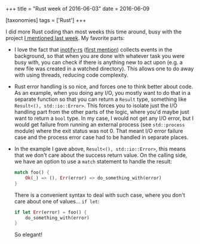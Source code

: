 +++
title = "Rust week of 2016-06-03"
date = 2016-06-09

[taxonomies]
tags = ['Rust']
+++

I did more Rust coding than most weeks this time around, busy with the
project [I mentioned last week]. My favorite parts:

- I love the fact that [inotify-rs] ([first mention]) collects events
  in the background, so that when you are done with whatever task you
  were busy with, you can check if there is anything new to act upon
  (e.g. a new file was created in a watched directory). This allows
  one to do away with using threads, reducing code complexity.
- Rust error handling is so nice, and forces one to think better about
  code. As an example, when you doing any I/O, you mostly want to do
  that in a separate function so that you can return a `Result` type,
  something like `Result<(), std::io::Error>`. This forces you to
  isolate just the I/O handling part from the other parts of the
  logic, where you'd maybe just want to return a `bool` type. In
  my case, I would not get any I/O error, but I would get failure from
  running an external process (see `std::process` module) where the
  exit status was not 0. That meant I/O error failure case and the
  process error case had to be handled in separate places.
- In the example I gave above, `Result<(), std::io::Error>`, this
  means that we don't care about the success return value. On the
  calling side, we have an option to use a `match` statement to handle
  the result:


  ```rust
  match foo() {
      Ok(_) => (), Err(error) => do_something_with(error)
  }
  ```

  There is a convenient syntax to deal with such case, where you
  don't care about one of values... `if let`:

  ```rust
  if let Err(error) = foo() {
      do_something_with(error)
  }
  ```

  So elegant!


[I mentioned last week]: http://tshepang.net/rust-week-of-2016-05-27
[inotify-rs]: https://github.com/hannobraun/inotify-rs
[first mention]: http://tshepang.net/rust-week-of-2015-07-31
